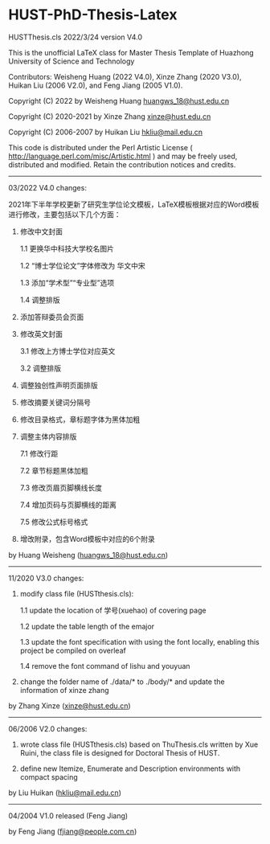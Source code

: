 # HUST-PhD-Thesis-Latex


HUSTThesis.cls 2022/3/24 version V4.0

This is the unofficial LaTeX class for Master Thesis Template of Huazhong University of Science and Technology

Contributors: Weisheng Huang (2022 V4.0), Xinze Zhang (2020 V3.0), Huikan Liu (2006 V2.0), and Feng Jiang (2005 V1.0). 

Copyright (C) 2022 by Weisheng Huang huangws_18@hust.edu.cn

Copyright (C) 2020-2021 by Xinze Zhang <xinze@hust.edu.cn>

Copyright (C) 2006-2007 by Huikan Liu <hkliu@mail.edu.cn>

This code is distributed under the Perl Artistic License
( http://language.perl.com/misc/Artistic.html )
and may be freely used, distributed and modified.
Retain the contribution notices and credits.


**********************************************************************

03/2022 V4.0 changes:

2021年下半年学校更新了研究生学位论文模板，LaTeX模板根据对应的Word模板进行修改，主要包括以下几个方面：

1. 修改中文封面

   1.1 更换华中科技大学校名图片

   1.2 “博士学位论文”字体修改为 华文中宋

   1.3 添加“学术型”“专业型”选项

   1.4 调整排版

2. 添加答辩委员会页面

3. 修改英文封面

   3.1 修改上方博士学位对应英文

   3.2 调整排版

4. 调整独创性声明页面排版

5. 修改摘要关键词分隔号

6. 修改目录格式，章标题字体为黑体加粗

7. 调整主体内容排版

   7.1 修改行距

   7.2 章节标题黑体加粗

   7.3 修改页眉页脚横线长度

   7.4 增加页码与页脚横线的距离

   7.5 修改公式标号格式

8. 增改附录，包含Word模板中对应的6个附录

 by Huang Weisheng (huangws_18@hust.edu.cn)


*******
11/2020 V3.0 changes:

1. modify class file (HUSTthesis.cls):

    1.1 update the location of 学号(xuehao) of covering page

    1.2 update the table length of the emajor

    1.3 update the font specification with using the font locally, enabling this project be compiled on overleaf

    1.4 remove the font command of lishu and youyuan

2. change the folder name of ./data/* to ./body/* and update the information of xinze zhang

 by Zhang Xinze (xinze@hust.edu.cn)

*******

 06/2006 V2.0 changes:

 1. wrote class file (HUSTthesis.cls) based on ThuThesis.cls written by
    Xue Ruini, the class file is designed for Doctoral Thesis of HUST.

 2. define new Itemize, Enumerate and Description environments with compact spacing

 by Liu Huikan (hkliu@mail.edu.cn)

*******

 04/2004 V1.0 released (Feng Jiang)


 by Feng Jiang (fjiang@people.com.cn)
